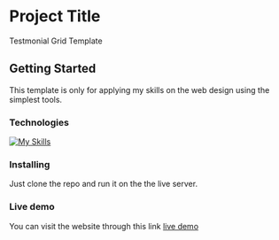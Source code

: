 # Project Title

Testmonial Grid Template

## Getting Started

This template is only for applying my skills on the web design using the simplest tools.

### Technologies

[![My Skills](https://skillicons.dev/icons?i=html,css,tailwind)](https://skillicons.dev)

### Installing

Just clone the repo and run it on the the live server.

### Live demo

You can visit the website through this link [live demo](https://leon-template-html-css.vercel.app/)
